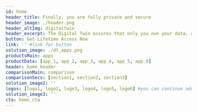 ```yaml
---
id: home
header_title: Finally, you are fully private and secure
header_image: ./header.png
header_altImg: digitaltwin
header_excerpt: The Digital Twin assures that only you own your data, and no one else.  Access numerous applications while forever remaining fully secure, private and anonymous.
button: Get Lifetime Access Now
link: '' #link for button
solution_image: ./dt_apps.png
productsMain: apps
productData: [app_1, app_2, app_3, app_4, app_5, app_6]
header: home_header
comparisonMain: comparison
comparisonSecs: [section1, section2, section3]
solution_image2: ''
logos: [logo1, logo2, logo3, logo4, logo5, logo6] #you can continue adding logos as needed
solution_image3: ''
cta: home_cta
---
```

